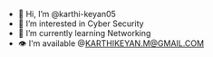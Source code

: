 - 👋 Hi, I’m @karthi-keyan05
- 👀 I’m interested in Cyber Security 
- 🌱 I’m currently learning Networking
- 👁️ I'm available @KARTHIKEYAN.M@GMAIL.COM 

<!---
karthi-keyan05/karthi-keyan05 is a ✨ special ✨ repository because its `README.md` (this file) appears on your GitHub profile.
You can click the Preview link to take a look at your changes.
--->
